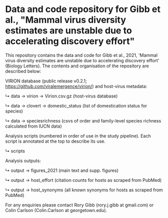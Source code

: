 # Data and code repository for Gibb et al., "Mammal virus diversity estimates are unstable due to accelerating discovery effort"

This repository contains the data and code for Gibb et al., 2021, 'Mammal virus diversity estimates are unstable due to accelerating discovery effort' (Biology Letters). The contents and organisation of the repository are described below:


VIRION database (public release v0.2.1; https://github.com/viralemergence/virion/) and host-virus metadata:

↳ data → virion → Virion.csv.gz (host-virus database)

↳ data → clovert → domestic_status (list of domestication status for species)

↳ data → speciesrichness (csvs of order and family-level species richness calculated from IUCN data)



Analysis scripts (numbered in order of use in the study pipeline). Each script is annotated at the top to describe its use.

↳ scripts 



Analysis outputs:

↳ output → figures_2021 (main text and supp. figures)

↳ output → host_effort (citation counts for hosts as scraped from PubMed)

↳ output → host_synonyms (all known synonyms for hosts as scraped from PubMed)



For any enquiries please contact Rory Gibb (rory.j.gibb at gmail.com) or Colin Carlson (Colin.Carlson at georgetown.edu).
